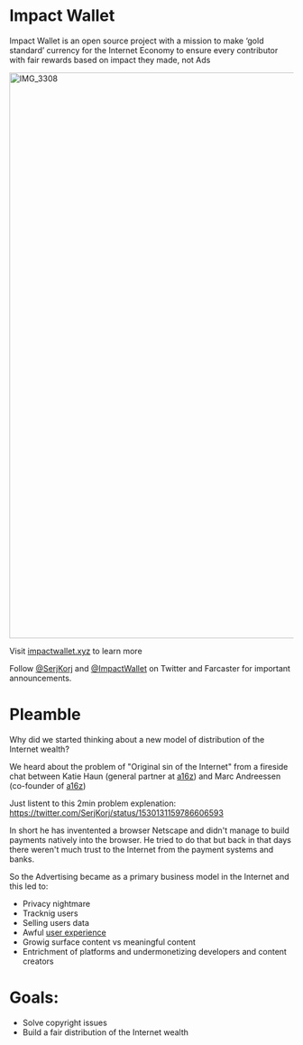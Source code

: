 # Impact Wallet


Impact Wallet is an open source project with a mission to make ‘gold standard’ currency for the Internet Economy to ensure every contributor with fair rewards based on impact they made, not Ads


<img width="1003" alt="IMG_3308" src="https://user-images.githubusercontent.com/111051624/184480398-45dbcae9-6b35-4006-9cfc-e1c50d618ae2.png">

Visit [impactwallet.xyz](https://www.impactwallet.xyz) to learn more

Follow [@SerjKorj](https://twitter.com/SerjKorj) and [@ImpactWallet](https://twitter.com/ImpactWallet) on Twitter and Farcaster for important announcements.

# Pleamble

Why did we started thinking about a new model of distribution of the Internet wealth?

We heard about the problem of "Original sin of the Internet" from a fireside chat between Katie Haun (general partner at [a16z](https://a16z.com)) and Marc Andreessen (co-founder of [a16z](https://a16z.com))

Just listent to this 2min problem explenation: https://twitter.com/SerjKorj/status/1530131159786606593

In short he has inventented a browser Netscape and didn't manage to build payments natively into the browser. He tried to do that but back in that days there weren't much trust to the Internet from the payment systems and banks.

So the Advertising became as a primary business model in the Internet and this led to:
* Privacy nightmare
* Tracknig users
* Selling users data
* Awful [user experience](https://how-i-experience-web-today.com/detail.html)
* Growig surface content vs meaningful content
* Entrichment of platforms and undermonetizing developers and content creators 

# Goals: 
* Solve copyright issues
* Build a fair distribution of the Internet wealth
